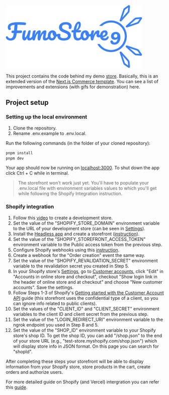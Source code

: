 ![Site logo](logo.svg)

This project contains the code behind my demo [store](https://fumo-store-9.vercel.app/). Basically, this is an extended version of the [Next.js Commerce template](https://github.com/vercel/commerce). You can see a list of improvements and extensions (with gifs for demonstration) here.

## Project setup

### Setting up the local environment

1. Clone the repository.
2. Rename .env.example to .env.local.

Run the following commands (in the folder of your cloned repository):

```bash
pnpm install
pnpm dev
```

Your app should now be running on [localhost:3000](http://localhost:3000/). To shut down the app click Ctrl + C while in terminal.

> The storefront won't work just yet. You'll have to populate your .env.local file with environment variables values to which you'll get while following the Shopify Integration instruction.

### Shopify integration

1. Follow this [video](https://youtu.be/CcLopj8zVJc) to create a development store.
2. Set the value of the "SHOPIFY_STORE_DOMAIN" environment variable to the URL of your development store (can be seen in [Settings](https://admin.shopify.com/store/store-for-instruction/settings)).
3. Install the [Headless app](https://apps.shopify.com/headless) and create a storefront ([instruction](https://vercel.com/docs/integrations/shopify#install-the-shopify-headless-app)).
4. Set the value of the "SHOPIFY_STOREFRONT_ACCESS_TOKEN" environment variable to the Public access token from the previous step.
5. Configure Shopify webhooks using this [instruction](https://vercel.com/docs/integrations/shopify#configure-shopify-webhooks).
6. Create a webhook for the "Order creation" event the same way.
7. Set the value of the "SHOPIFY_REVALIDATION_SECRET" environment variable to the revalidation secret you created in Step 5.
8. In your Shopify store's [Settings](https://admin.shopify.com/store/store-for-instruction/settings), go to [Customer accounts](https://admin.shopify.com/store/store-for-instruction/settings/customer_accounts), click "Edit" in "Accounts in online store and checkout", checkout "Show login link in the header of online store and at checkout" and choose "New customer accounts". Save the settings.
9. Follow Steps 1-3 of Shopify's [Getting started with the Customer Account API](https://shopify.dev/docs/custom-storefronts/building-with-the-customer-account-api/getting-started) guide (this storefront uses the confidential type of a client, so you can ignore info related to public clients).
10. Set the values of the "CLIENT_ID" and "CLIENT_SECRET" environment variables to the client ID and client secret from the previous step.
11. Set the value of the "LOGIN_REDIRECT_URI" environment variable to the ngrok endpoint you used in Step 8 and 5.
12. Set the value of the "SHOP_ID" environment variable to your Shopify store's shop ID.
    To get the shop ID, you can add "/shop.json" to the end of your store URL (e.g., "test-store.myshopify.com/shop.json") which will display store info in JSON format. On this page you can search for "shopId".

After completing these steps your storefront will be able to display information from your Shopify store, store products in the cart, create orders and authorize users.

For more detailed guide on Shopify (and Vercel) intergration you can refer this [guide](https://vercel.com/docs/integrations/shopify).
